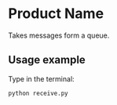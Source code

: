 # Product Name
> 

Takes messages form a queue.

## Usage example

Type in the terminal:
```
python receive.py
```

